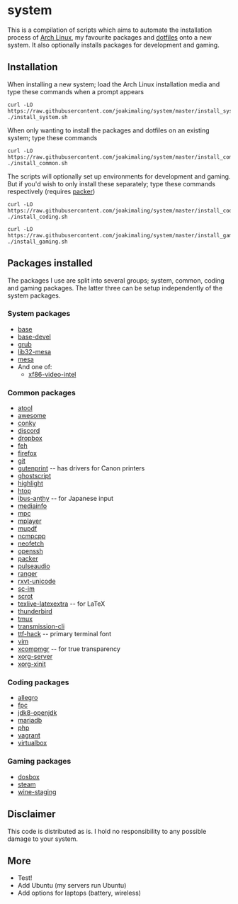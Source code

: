 # system
This is a compilation of scripts which aims to automate the installation process of [Arch Linux](https://www.archlinux.org/), my favourite packages and [dotfiles](https://github.com/joakimaling/dotfiles) onto a new system. It also optionally installs packages for development and gaming.

## Installation
When installing a new system; load the Arch Linux installation media and type these commands when a prompt appears
```
curl -LO https://raw.githubusercontent.com/joakimaling/system/master/install_system.sh
./install_system.sh
```
When only wanting to install the packages and dotfiles on an existing system; type these commands
```
curl -LO https://raw.githubusercontent.com/joakimaling/system/master/install_common.sh
./install_common.sh
```
The scripts will optionally set up environments for development and gaming. But if you'd wish to only install these separately; type these commands respectively (requires [packer](https://github.com/keenerd/packer))
```
curl -LO https://raw.githubusercontent.com/joakimaling/system/master/install_coding.sh
./install_coding.sh

curl -LO https://raw.githubusercontent.com/joakimaling/system/master/install_gaming.sh
./install_gaming.sh
```

## Packages installed
The packages I use are split into several groups; system, common, coding and gaming packages. The latter three can be setup independently of the system packages.

### System packages
- [base](https://www.archlinux.org/groups/x86_64/base/)
- [base-devel](https://www.archlinux.org/groups/x86_64/base-devel/)
- [grub](https://www.archlinux.org/packages/core/x86_64/grub/)
- [lib32-mesa](https://www.archlinux.org/packages/multilib/x86_64/lib32-mesa/)
- [mesa](https://www.archlinux.org/packages/extra/x86_64/mesa/)
- And one of:
  - [xf86-video-intel](https://www.archlinux.org/packages/extra/x86_64/xf86-video-intel/)

### Common packages
- [atool](https://www.archlinux.org/packages/community/any/atool/)
- [awesome](https://www.archlinux.org/packages/community/x86_64/awesome/)
- [conky](https://www.archlinux.org/packages/extra/x86_64/conky/)
- [discord](https://aur.archlinux.org/packages/discord/)
- [dropbox](https://aur.archlinux.org/packages/dropbox/)
- [feh](https://www.archlinux.org/packages/extra/x86_64/feh/)
- [firefox](https://www.archlinux.org/packages/extra/x86_64/firefox/)
- [git](https://www.archlinux.org/packages/extra/x86_64/git/)
- [gutenprint](https://www.archlinux.org/packages/extra/x86_64/gutenprint/) -- has drivers for Canon printers
- [ghostscript](https://www.archlinux.org/packages/extra/x86_64/ghostscript/)
- [highlight](https://www.archlinux.org/packages/community/x86_64/highlight/)
- [htop](https://www.archlinux.org/packages/extra/x86_64/htop/)
- [ibus-anthy](https://www.archlinux.org/packages/community/x86_64/ibus-anthy/) -- for Japanese input
- [mediainfo](https://www.archlinux.org/packages/community/x86_64/mediainfo/)
- [mpc](https://www.archlinux.org/packages/extra/x86_64/mpc/)
- [mplayer](https://www.archlinux.org/packages/extra/x86_64/mplayer/)
- [mupdf](https://www.archlinux.org/packages/community/x86_64/mupdf/)
- [ncmpcpp](https://www.archlinux.org/packages/community/x86_64/ncmpcpp/)
- [neofetch](https://aur.archlinux.org/packages/neofetch/)
- [openssh](https://www.archlinux.org/packages/core/x86_64/openssh/)
- [packer](https://aur.archlinux.org/cgit/aur.git/snapshot/packer.tar.gz)
- [pulseaudio](https://www.archlinux.org/packages/extra/x86_64/pulseaudio/)
- [ranger](https://www.archlinux.org/packages/community/any/ranger/)
- [rxvt-unicode](https://www.archlinux.org/packages/community/x86_64/rxvt-unicode/)
- [sc-im](https://aur.archlinux.org/packages/sc-im/)
- [scrot](http://freecode.com/projects/scrot)
- [texlive-latexextra](https://www.archlinux.org/packages/extra/any/texlive-latexextra/) -- for LaTeX
- [thunderbird](https://www.archlinux.org/packages/extra/x86_64/thunderbird/)
- [tmux](https://www.archlinux.org/packages/community/x86_64/tmux/)
- [transmission-cli](https://www.archlinux.org/packages/extra/x86_64/transmission-cli/)
- [ttf-hack](https://www.archlinux.org/packages/extra/any/ttf-hack/) -- primary terminal font
- [vim](https://www.archlinux.org/packages/extra/x86_64/vim/)
- [xcompmgr](https://www.archlinux.org/packages/extra/x86_64/xcompmgr/) -- for true transparency
- [xorg-server](https://www.archlinux.org/packages/extra/x86_64/xorg-server/)
- [xorg-xinit](https://www.archlinux.org/packages/extra/x86_64/xorg-xinit/)

### Coding packages
- [allegro](https://www.archlinux.org/packages/community/x86_64/allegro/)
- [fpc](https://www.archlinux.org/packages/community/x86_64/fpc/)
- [jdk8-openjdk](https://www.archlinux.org/packages/extra/x86_64/jdk8-openjdk/)
- [mariadb](https://www.archlinux.org/packages/extra/x86_64/mariadb/)
- [php](https://www.archlinux.org/packages/extra/x86_64/php/)
- [vagrant](https://www.archlinux.org/packages/community/x86_64/vagrant/)
- [virtualbox](https://www.archlinux.org/packages/community/x86_64/virtualbox/)

### Gaming packages
- [dosbox](https://www.archlinux.org/packages/community/x86_64/dosbox/)
- [steam](https://www.archlinux.org/packages/multilib/x86_64/steam/)
- [wine-staging](https://www.archlinux.org/packages/multilib/x86_64/wine-staging/)

## Disclaimer
This code is distributed as is. I hold no responsibility to any possible damage to your system.

## More
- Test!
- Add Ubuntu (my servers run Ubuntu)
- Add options for laptops (battery, wireless)
